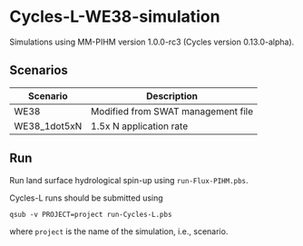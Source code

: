 # Cycles-L-WE38-simulation

Simulations using MM-PIHM version 1.0.0-rc3 (Cycles version 0.13.0-alpha).

## Scenarios

|Scenario                | Description |
|------------------------| ----------- |
|WE38                    | Modified from SWAT management file |
|WE38_1dot5xN            | 1.5x N application rate |

## Run

Run land surface hydrological spin-up using `run-Flux-PIHM.pbs`.

Cycles-L runs should be submitted using

```shell
qsub -v PROJECT=project run-Cycles-L.pbs
```

where `project` is the name of the simulation, i.e., scenario.
